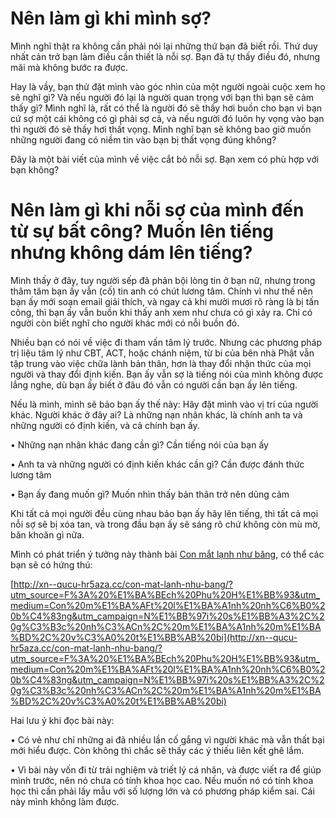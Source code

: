 # Nên làm gì khi mình sợ?
Mình nghĩ thật ra không cần phải nói lại những thứ bạn đã biết rồi. Thứ duy nhất cản trở bạn làm điều cần thiết là nỗi sợ. Bạn đã tự thấy điều đó, nhưng mãi mà không bước ra được.

Hay là vầy, bạn thử đặt mình vào góc nhìn của một người ngoài cuộc xem họ sẽ nghĩ gì? Và nếu người đó lại là người quan trọng với bạn thì bạn sẽ cảm thấy gì? Mình nghĩ là, rất có thể là người đó sẽ thấy hơi buồn cho bạn vì bạn cứ sợ một cái không có gì phải sợ cả, và nếu người đó luôn hy vọng vào bạn thì người đó sẽ thấy hơi thất vọng. Mình nghĩ bạn sẽ không bao giờ muốn những người đang có niềm tin vào bạn bị thất vọng đúng không?

Đây là một bài viết của mình về việc cắt bỏ nỗi sợ. Bạn xem có phù hợp với bạn không?

# Nên làm gì khi nỗi sợ của mình đến từ sự bất công? Muốn lên tiếng nhưng không dám lên tiếng?
Mình thấy ở đây, tuy người sếp đã phản bội lòng tin ở bạn nữ, nhưng trong thâm tâm bạn ấy vẫn (cố) tin anh có chút lương tâm. Chính vì như thế nên bạn ấy mới soạn email giải thích, và ngay cả khi mười mươi rõ ràng là bị tấn công, thì bạn ấy vẫn buồn khi thấy anh xem như chưa có gì xảy ra. Chỉ có người còn biết nghĩ cho người khác mới có nỗi buồn đó.

Nhiều bạn có nói về việc đi tham vấn tâm lý trước. Nhưng các phương pháp trị liệu tâm lý như CBT, ACT, hoặc chánh niệm, từ bi của bên nhà Phật vẫn tập trung vào việc chữa lành bản thân, hơn là thay đổi nhận thức của mọi người và thay đổi định kiến. Bạn ấy vẫn sợ là tiếng nói của mình không được lắng nghe, dù bạn ấy biết ở đâu đó vẫn có người cần bạn ấy lên tiếng.

Nếu là mình, mình sẽ bảo bạn ấy thế này: Hãy đặt mình vào vị trí của người khác. Người khác ở đây ai? Là những nạn nhân khác, là chính anh ta và những người có định kiến, và cả chính bạn ấy.

• Những nạn nhân khác đang cần gì? Cần tiếng nói của bạn ấy

• Anh ta và những người có định kiến khác cần gì? Cần được đánh thức lương tâm

• Bạn ấy đang muốn gì? Muốn nhìn thấy bản thân trở nên dũng cảm

Khi tất cả mọi người đều cùng nhau bảo bạn ấy hãy lên tiếng, thì tất cả mọi nỗi sợ sẽ bị xóa tan, và trong đầu bạn ấy sẽ sáng rõ chứ không còn mù mờ, băn khoăn gì nữa.

Mình có phát triển ý tưởng này thành bài [Con mắt lạnh như băng](http://xn--qucu-hr5aza.cc/con-mat-lanh-nhu-bang/?utm_source=F%3A%20VNPSY%20Community%20-%20C%E1%BB%99ng%20%C4%91%E1%BB%93ng%20T%C3%A2m%20l%C3%BD%20h%E1%BB%8Dc%20Vi%E1%BB%87t%20Nam%3A%20t%E1%BB%91%20c%C3%A1o%20qu%E1%BA%A5y%20r%E1%BB%91i&utm_medium=Con%20m%E1%BA%AFt%20l%E1%BA%A1nh%20nh%C6%B0%20b%C4%83ng&utm_campaign=N%E1%BB%97i%20s%E1%BB%A3%2C%20g%C3%B3c%20nh%C3%ACn%2C%20m%E1%BA%A1nh%20m%E1%BA%BD%2C%20v%C3%A0%20t%E1%BB%AB%20bi), có thể các bạn sẽ có hứng thú:

[http://xn--qucu-hr5aza.cc/con-mat-lanh-nhu-bang/?utm_source=F%3A%20%E1%BA%BEch%20Phu%20H%E1%BB%93&utm_medium=Con%20m%E1%BA%AFt%20l%E1%BA%A1nh%20nh%C6%B0%20b%C4%83ng&utm_campaign=N%E1%BB%97i%20s%E1%BB%A3%2C%20g%C3%B3c%20nh%C3%ACn%2C%20m%E1%BA%A1nh%20m%E1%BA%BD%2C%20v%C3%A0%20t%E1%BB%AB%20bi](http://xn--qucu-hr5aza.cc/con-mat-lanh-nhu-bang/?utm_source=F%3A%20%E1%BA%BEch%20Phu%20H%E1%BB%93&utm_medium=Con%20m%E1%BA%AFt%20l%E1%BA%A1nh%20nh%C6%B0%20b%C4%83ng&utm_campaign=N%E1%BB%97i%20s%E1%BB%A3%2C%20g%C3%B3c%20nh%C3%ACn%2C%20m%E1%BA%A1nh%20m%E1%BA%BD%2C%20v%C3%A0%20t%E1%BB%AB%20bi)

Hai lưu ý khi đọc bài này:

• Có vẻ như chỉ những ai đã nhiều lần cố gắng vì người khác mà vẫn thất bại mới hiểu được. Còn không thì chắc sẽ thấy các ý thiếu liên kết ghê lắm.

• Vì bài này vốn đi từ trải nghiệm và triết lý cá nhân, và được viết ra để giúp mình trước, nên nó chưa có tính khoa học cao. Nếu muốn nó có tính khoa học thì cần phải lấy mẫu với số lượng lớn và có phương pháp kiểm sai. Cái này mình không làm được.
